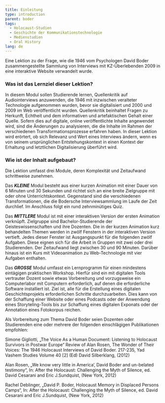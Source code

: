 ```yaml
---
title: Einleitung
type: introduction
parent: boder
tags:
  - Holocaust-Studien
  - Geschichte der Kommunikationstechnologie
  - Medienstudien
  - Oral History
lang: de
---
```


Eine Lektion zu der Frage, wie die 1946 vom Psychologen David Boder zusammengestellte Sammlung von Interviews mit KZ-Überlebenden 2009 in eine interaktive Website verwandelt wurde.

<!-- more -->

### Was ist das Lernziel dieser Lektion?

<!-- section-contents -->

In diesem Modul sollen Studierende lernen, Quellenkritik auf Audiointerviews anzuwenden, die 1946 mit inzwischen veralteter Technologie aufgenommen wurden, bevor sie digitalisiert und 2000 und 2009 im Web veröffentlicht wurden. Quellenkritik beinhaltet Fragen zu Herkunft, Echtheit und dem informativen und artefaktischen Gehalt einer Quelle. Sofern dies auf digitale, online veröffentlichte Inhalte angewendet wird, sind die Änderungen zu analysieren, die die Inhalte im Rahmen der verschiedenen Transformationsprozesse erfahren haben. In dieser Lektion wird erörtert, ob sich Relevanz und Wert eines Interviews ändern, wenn es von seinem ursprünglichen Entstehungskontext in einen Kontext der Erhaltung und letztlichen Digitalisierung überführt wird.

<!-- section -->

### Wie ist der Inhalt aufgebaut?

<!-- section-contents -->

Die Lektion umfasst drei Module, deren Komplexität und Zeitaufwand schrittweise zunehmen.

Das ***KLEINE*** Modul besteht aus einer kurzen Animation mit einer Dauer von 6 Minuten und 30 Sekunden und richtet sich an eine breite Zielgruppe mit oder ohne Unterrichtskontext. Gegenstand sind die verschiedenen Transformationen, die die Bodersche Interviewsammlung im Laufe der Zeit durchlief. Im Anschluss folgt ein rund zehnminütiges Quiz.

Das ***MITTLERE*** Modul ist mit einer interaktiven Version der ersten Animation verknüpft. Zielgruppe sind Bachelor-Studierende der Geisteswissenschaften und ihre Dozenten. Die in der kurzen Animation kurz behandelten Themen werden in zwölf Fenstern in der interaktiven Version vertieft. Jedes dieser Fenster ist Ausgangspunkt für die folgenden zwölf Aufgaben. Diese eignen sich für die Arbeit in Gruppen mit zwei oder drei Studierenden. Der Zeitaufwand liegt zwischen 30 und 90 Minuten. Darüber hinaus ist ein Kurs mit Videoanimation zu Web-Technologie mit vier Aufgaben enthalten.

Das ***GROSSE*** Modul umfasst ein Lernprogramm für einen mindestens eintägigen praktischen Workshop. Hierfür sind ein mit digitalen Tools vertrauter Dozent sowie etwas Vorbereitung und vorzugsweise ein Computerlabor mit Computern erforderlich, auf denen die erforderliche Software installiert ist. Ziel ist, alle für die Erstellung eines digitalen Geschichtsprojekts erforderlichen Schritte durchzuarbeiten. Dies kann von der Schaffung einer Website oder eines Podcasts oder der Anwendung eines Storyteling-Tools bis zur Schaffung eines digitalen Exponats oder der Annotation eines Fotokorpus reichen.

Als Vorbereitung zum Thema David Boder seien Dozenten oder Studierenden eine oder mehrere der folgenden einschlägigen Publikationen empfohlen:

Simone Gigliotti, „The Voice As a Human Document: Listening to Holocaust Survivors in Postwar Europe“  Review of Alan Rosen, The Wonder of Their Voices: The 1946 Holocaust Interviews of David Boder. 217-235, Yad Vashem Studies  Volume 40 [2] (Ed) David Silberklang, (2012)

Alan Rosen, „We know very little in America‘, David Boder and un-belated testimony“, In: After the Holocaust: Challenging the Myth of Silence, ed. David Cesarani and Eric J.Sundquist, (New York, 2012)

Rachel Deblinger, „David P. Boder, Holocaust Memory in Displaced Persons Camps“, In: After the Holocaust: Challenging the Myth of Silence, ed. David Cesarani and Eric J.Sundquist, (New York, 2012)
